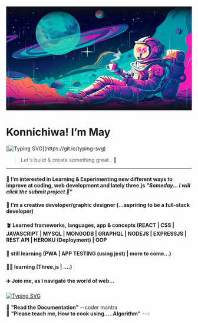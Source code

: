 ![Konnichiwa](https://github.com/maytiara/first-day-repo/blob/main/maya101_illustration_of_outer_space_with_a_dreamy_imaginative_edited-with-owl.jpg)

# Konnichiwa! I’m May
[![Typing SVG](https://readme-typing-svg.herokuapp.com?font=Poppins&duration=5500&pause=1000&color=F7AB24&width=435&lines=%22The+sky's+the+limit..)](https://git.io/typing-svg)
> Let's build & create something great.. 🚀

--------------
#### 👀 I’m interested in Learning & Experimenting new different ways to improve at coding, web development and lately three.js **_"Someday... I will click the submit project 🚀"_**
#### 🎨 I’m a creative developer/graphic designer (...aspriring to be a full-stack developer)
#### 🪴 Learned frameworks, languages, app & concepts (REACT | CSS | JAVASCRIPT | MYSQL | MONGODB | GRAPHQL | NODEJS | EXPRESSJS | REST API | HEROKU (Deployment) | OOP
#### 🌱 still learning (PWA | APP TESTING (using jest) | more to come...)
#### 🌱🧪 learning (Three.js | ....)
#### ✈️ Join me, as I navigate the world of web...
[![Typing SVG](https://readme-typing-svg.herokuapp.com?font=Poppins&size=18&duration=6000&color=CFCFCF&multiline=true&height=100&lines=%F0%9F%93%AB+How+to+reach+me...;+codingowl898%40gmail.com)](https://git.io/typing-svg)

💭 **"Read the Documentation"** --coder mantra
<br />
🍳 **"Please teach me, How to cook using.....Algorithm"** --💡
<br />

<!---
maytiara/maytiara is a ✨ special ✨ repository because its `README.md` (this file) appears on your GitHub profile.
You can click the Preview link to take a look at your changes.
--->
